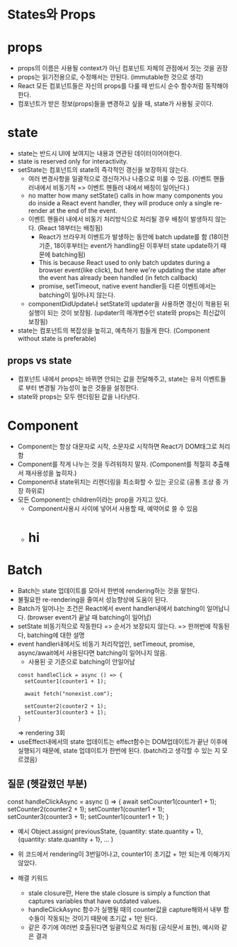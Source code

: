 # States와 Props

# props

  * props의 이름은 사용될 context가 아닌 컴포넌트 자체의 관점에서 짓는 것을 권장
  * props는 읽기전용으로, 수정해서는 안된다. (immutable한 것으로 생각)
  * React 모든 컴포넌트들은 자신의 props를 다룰 때 반드시 순수 함수처럼 동작해야 한다.
  * 컴포넌트가 받은 정보(props)들을 변경하고 싶을 때, state가 사용될 곳이다.

# state

  * state는 반드시 UI에 보여지는 내용과 연관된 데이터이어야한다.
  * state is reserved only for interactivity. 
  * setState는 컴포넌트의 state의 즉각적인 갱신을 보장하지 않는다. 
    * 여러 변경사항을 일괄적으로 갱신하거나 나중으로 미룰 수 있음. (이벤트 핸들러내에서 비동기적 => 이벤트 핸들러 내에서 배칭이 일어난다.)
    * no matter how many setState() calls in how many components you do inside a React event handler, they will produce only a single re-render at the end of the event.
    * 이벤트 핸들러 내에서 비동기 처리방식으로 처리될 경우 배칭이 발생하지 않는다. (React 18부터는 배칭됨)
      * React가 브라우저 이벤트가 발생하는 동안에 batch update를 함 (18이전 기준, 18이후부터는 event가 handling된 이후부터 state update하기 때문에 batching됨)
      * This is because React used to only batch updates during a browser event(like click), but here we're updating the state after the event has already been handled (in fetch callback)
      * promise, setTimeout, native event handler등 다른 이벤트에서는 batching이 일어나지 않는다.
    * componentDidUpdate나 setState의 updater을 사용하면 갱신이 적용된 뒤 실행이 되는 것이 보장됨. (updater의 매개변수인 state와 props는 최신값이 보장됨)
  * state는 컴포넌트의 복잡성을 높히고, 예측하기 힘들게 한다. (Component without state is preferable)

## props vs state
  * 컴포넌트 내에서 props는 바뀌면 안되는 값을 전달해주고, state는 유저 이벤트들로 부터 변경될 가능성이 높은 것들을 설정한다.
  * state와 props는 모두 렌더링된 값을 나타낸다.

# Component

  * Component는 항상 대문자로 시작, 소문자로 시작하면 React가 DOM태그로 처리함
  * Component를 작게 나누는 것을 두려워하지 말자. (Component를 적절히 추출해서 재사용성을 높히자.)
  * Component내 state위치는 리렌더링을 최소화할 수 있는 곳으로 (공통 조상 중 가장 하위로)
  * 모든 Component는 children이라는 prop을 가지고 있다.
    * Component사용시 사이에 넣어서 사용할 때, 예약어로 쓸 수 있음
    * <Component> <h1> hi </h1> </Component>

  
# Batch

* Batch는 state 업데이트를 모아서 한번에 rendering하는 것을 말한다.
* 불필요한 re-rendering을 줄여서 성능향상에 도움이 된다.
* Batch가 일어나는 조건은 React에서 event handler내에서 batching이 일어납니다. (browser event가 끝날 때 batching이 일어남)
* setState 비동기적으로 작동한다 => 순서가 보장되지 않는다. => 한꺼번에 작동된다, batching에 대한 설명
* event handler내에서도 비동기 처리작업인, setTimeout, promise, async/await에서 사용된다면 batching이 일어나지 않음.
  * 사용된 곳 기준으로 batching이 안일어남
  ```
  const handleClick = async () => {
    setCounter1(counter1 + 1);

    await fetch("nonexist.com");
    
    setCounter2(counter2 + 1);
    setCounter3(counter3 + 1);
  }
  ```
  => rendering 3회
* useEffect내에서의 state 업데이트는 effect함수는 DOM업데이트가 끝난 이후에 실행되기 때문에, state 업데이트가 한번에 된다. (batch라고 생각할 수 있는 지 모르겠음)

## 질문 (헷갈렸던 부분)
const handleClickAsync = async () => {
    await setCounter1(counter1 + 1);
    setCounter2(counter2 + 1);
    setCounter1(counter1 + 1);
    setCounter3(counter3 + 1);
    setCounter1(counter1 + 1);
  }

  * 예시 
  Object.assign(
  previousState,
  {quantity: state.quantity + 1},
  {quantity: state.quantity + 1},
  ...
  )

  * 위 코드에서 rendering이 3번일어나고, counter1이 초기값 + 1만 되는게 이해가지 않았다.
  * 해결 키워드
    * stale closure란, Here the stale closure is simply a function that captures variables that have outdated values.
    * handleClickAsync 함수가 실행될 때의 counter값을 capture해와서 내부 함수들이 작동되는 것이기 때문에 초기값 + 1만 된다.
    * 같은 주기에 여러번 호출된다면 일괄적으로 처리됨 (공식문서 표현), 예시와 같은 결과